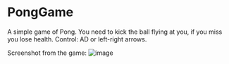 # PongGame

A simple game of Pong. You need to kick the ball flying at you, if you miss you lose health. 
Control: AD or left-right arrows.

Screenshot from the game:
![image](https://github.com/ARTH1S/SimplePong/assets/137188515/c25f8889-760a-441d-b95e-74ce6e9ff718)
